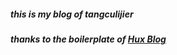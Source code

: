 ##### this is my blog of tangculijier

##### thanks to  the boilerplate of [Hux Blog](https://github.com/Huxpro/huxpro.github.io)
